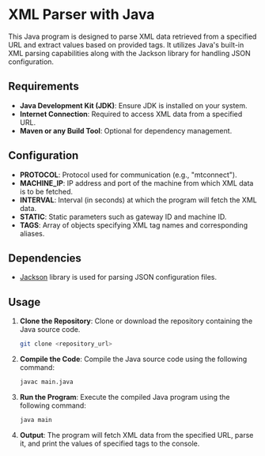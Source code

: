 # XML Parser with Java

This Java program is designed to parse XML data retrieved from a specified URL and extract values based on provided tags. It utilizes Java's built-in XML parsing capabilities along with the Jackson library for handling JSON configuration.

## Requirements

- **Java Development Kit (JDK)**: Ensure JDK is installed on your system.
- **Internet Connection**: Required to access XML data from a specified URL.
- **Maven or any Build Tool**: Optional for dependency management.

## Configuration

- **PROTOCOL**: Protocol used for communication (e.g., "mtconnect").
- **MACHINE_IP**: IP address and port of the machine from which XML data is to be fetched.
- **INTERVAL**: Interval (in seconds) at which the program will fetch the XML data.
- **STATIC**: Static parameters such as gateway ID and machine ID.
- **TAGS**: Array of objects specifying XML tag names and corresponding aliases.

## Dependencies

- [Jackson](https://github.com/FasterXML/jackson) library is used for parsing JSON configuration files.

## Usage

1. **Clone the Repository**: Clone or download the repository containing the Java source code.

    ```bash
    git clone <repository_url>
    ```

2. **Compile the Code**: Compile the Java source code using the following command:

    ```bash
    javac main.java
    ```

3. **Run the Program**: Execute the compiled Java program using the following command:

    ```bash
    java main
    ```

4. **Output**: The program will fetch XML data from the specified URL, parse it, and print the values of specified tags to the console.



